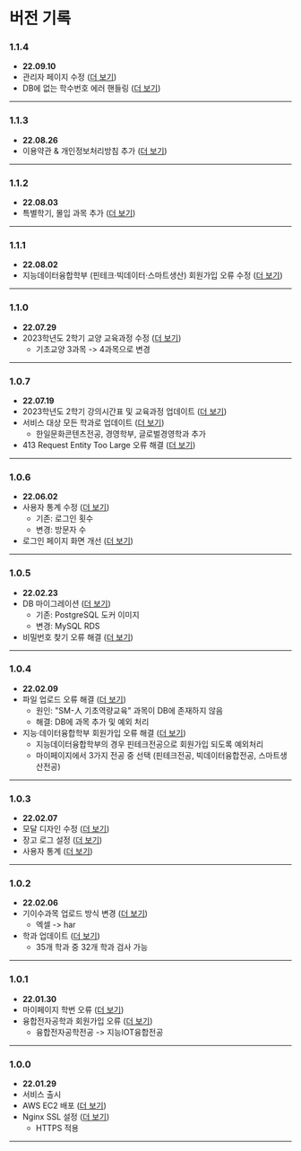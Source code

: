 # 버전 기록

### 1.1.4
* **22.09.10**
* 관리자 페이지 수정 ([더 보기](https://github.com/smu-nity/SMUNITY/issues/226))
* DB에 없는 학수번호 에러 핸들링 ([더 보기](https://github.com/smu-nity/SMUNITY/issues/228))
---

### 1.1.3
* **22.08.26**
* 이용약관 & 개인정보처리방침 추가 ([더 보기](https://github.com/smu-nity/SMUNITY/issues/209))
---

### 1.1.2
* **22.08.03**
* 특별학기, 몰입 과목 추가 ([더 보기](https://github.com/smu-nity/SMUNITY/issues/205))
---

### 1.1.1
* **22.08.02**
* 지능데이터융합학부 (핀테크·빅데이터·스마트생산) 회원가입 오류 수정 ([더 보기](https://github.com/smu-nity/SMUNITY/issues/201))
---

### 1.1.0
* **22.07.29**
* 2023학년도 2학기 교양 교육과정 수정 ([더 보기](https://github.com/smu-nity/SMUNITY/issues/195))
  * 기초교양 3과목 -> 4과목으로 변경
---

### 1.0.7
* **22.07.19**
* 2023학년도 2학기 강의시간표 및 교육과정 업데이트 ([더 보기](https://github.com/smu-nity/SMUNITY/issues/188))
* 서비스 대상 모든 학과로 업데이트 ([더 보기](https://github.com/smu-nity/SMUNITY/issues/164))
  * 한일문화콘텐츠전공, 경영학부, 글로벌경영학과 추가
* 413 Request Entity Too Large 오류 해결 ([더 보기](https://github.com/smu-nity/SMUNITY/issues/184))
---

### 1.0.6
* **22.06.02**
* 사용자 통계 수정 ([더 보기](https://github.com/smu-nity/SMUNITY/issues/177))
  * 기존: 로그인 횟수
  * 변경: 방문자 수
* 로그인 페이지 화면 개선 ([더 보기](https://github.com/smu-nity/SMUNITY/issues/179))
---

### 1.0.5
* **22.02.23**
* DB 마이그레이션 ([더 보기](https://github.com/smu-nity/SMUNITY/issues/172))
  * 기존: PostgreSQL 도커 이미지
  * 변경: MySQL RDS
* 비밀번호 찾기 오류 해결 ([더 보기](https://github.com/smu-nity/SMUNITY/issues/175))
---

### 1.0.4
* **22.02.09**
* 파일 업로드 오류 해결 ([더 보기](https://github.com/smu-nity/SMUNITY/issues/156))
  * 원인: "SM-人 기초역량교육" 과목이 DB에 존재하지 않음 
  * 해결: DB에 과목 추가 및 예외 처리
* 지능·데이터융합학부 회원가입 오류 해결 ([더 보기](https://github.com/smu-nity/SMUNITY/issues/117))
  * 지능데이터융합학부의 경우 핀테크전공으로 회원가입 되도록 예외처리
  * 마이페이지에서 3가지 전공 중 선택 (핀테크전공, 빅데이터융합전공, 스마트생산전공)
---

### 1.0.3
* **22.02.07**
* 모달 디자인 수정 ([더 보기](https://github.com/smu-nity/SMUNITY/issues/148))
* 장고 로그 설정 ([더 보기](https://github.com/smu-nity/SMUNITY/issues/150))
* 사용자 통계 ([더 보기](https://github.com/smu-nity/SMUNITY/issues/152))
---

### 1.0.2
* **22.02.06**
* 기이수과목 업로드 방식 변경 ([더 보기](https://github.com/smu-nity/SMUNITY/issues/132))
  * 엑셀 -> har
* 학과 업데이트 ([더 보기](https://github.com/smu-nity/SMUNITY/issues/134))
  * 35개 학과 중 32개 학과 검사 가능
---

### 1.0.1
* **22.01.30**
* 마이페이지 학번 오류 ([더 보기](https://github.com/smu-nity/SMUNITY/issues/113))
* 융합전자공학과 회원가입 오류 ([더 보기](https://github.com/smu-nity/SMUNITY/issues/115))
  * 융합전자공학전공 -> 지능IOT융합전공
---

### 1.0.0
* **22.01.29**
* 서비스 출시
* AWS EC2 배포 ([더 보기](https://github.com/smu-nity/SMUNITY/issues/82))
* Nginx SSL 설정 ([더 보기](https://github.com/smu-nity/SMUNITY/issues/83))
  * HTTPS 적용
---

